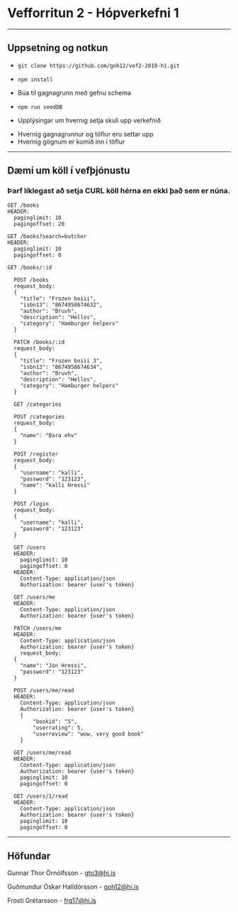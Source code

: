 # Vefforritun 2 - Hópverkefni 1
---
## Uppsetning og notkun

* `git clone https://github.com/goh12/vef2-2018-h1.git`
* `npm install`
* Búa til gagnagrunn með gefnu schema
* `npm run seedDB`


* Upplýsingar um hvernig setja skuli upp verkefnið
- Hvernig gagnagrunnur og töflur eru settar upp
- Hvernig gögnum er komið inn í töflur

---
## Dæmi um köll í vefþjónustu
### Þarf líklegast að setja CURL köll hérna en ekki það sem er núna.
```
GET /books
HEADER:
  paginglimit: 10
  pagingoffset: 20
```
```
GET /books?search=butcher
HEADER:
  paginglimit: 10
  pagingoffset: 0
```

```
GET /books/:id
```

```
  POST /books
  request_body:
  {
    "title": "Frozen boiii",
    "isbn13": "8674958674632",
    "author": "Bruvh",
    "description": "Hellos",
    "category": "Hamburger helpers"
  }
```

```
  PATCH /books/:id
  request_body:
  {
    "title": "Frozen boiii 3",
    "isbn13": "8674958674634",
    "author": "Bruvh",
    "description": "Hellos",
    "category": "Hamburger helpers"
  }
```
```
  GET /categories
```

```
  POST /categories
  request_body:
  {
    "name": "Bara ehv"
  }
```

```
  POST /register
  request_body:
  {
	"username": "kalli",
	"password": "123123",
	"name": "kalli Hressi"
  }
```

```
  POST /login
  request_body:
  {
  	"username": "kalli",
  	"password": "123123"
  }
```

```
  GET /users
  HEADER:
    paginglimit: 10
    pagingoffset: 0
  HEADER:
    Content-Type: application/json
    Authorization: bearer {user's token}
```

```
  GET /users/me
  HEADER:
    Content-Type: application/json
    Authorization: bearer {user's token}
```

```
  PATCH /users/me
  HEADER:
    Content-Type: application/json
    Authorization: bearer {user's token}
    request_body:
  {
  	"name": "Jón Hressi",
  	"password": "123123"
  }
```

```
  POST /users/me/read
  HEADER:
    Content-Type: application/json
    Authorization: bearer {user's token}
    {
    	"bookid": "5",
    	"userrating": 5,
    	"userreview": "wow, very good book"
    }
```

```
  GET /users/me/read
  HEADER:
    Content-Type: application/json
    Authorization: bearer {user's token}
    paginglimit: 10
    pagingoffset: 0
```

```
  GET /users/1/read
  HEADER:
    Content-Type: application/json
    Authorization: bearer {user's token}
    paginglimit: 10
    pagingoffset: 0
```
---
## Höfundar
Gunnar Thor Örnólfsson - gto3@hi.is

Guðmundur Óskar Halldórsson - goh12@hi.is

Frosti Grétarsson - frg17@hi.is
